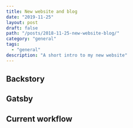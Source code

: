 ```yaml
---
title: New website and blog
date: "2019-11-25"
layout: post
draft: false
path: "/posts/2018-11-25-new-website-blog/"
category: "general"
tags:
  - "general" 
description: "A short intro to my new website"
---
```


## Backstory

## Gatsby

## Current workflow